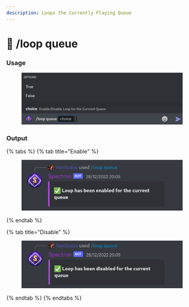 ```yaml
---
description: Loops the Currently Playing Queue
---
```


# 🔁 /loop queue

### Usage

<figure><img src="../../.gitbook/assets/image (5).png" alt=""><figcaption></figcaption></figure>

### Output

{% tabs %}
{% tab title="Enable" %}
<figure><img src="../../.gitbook/assets/image (10).png" alt=""><figcaption></figcaption></figure>
{% endtab %}

{% tab title="Disable" %}
<div align="center">

<figure><img src="../../.gitbook/assets/image (21).png" alt=""><figcaption></figcaption></figure>

</div>
{% endtab %}
{% endtabs %}

